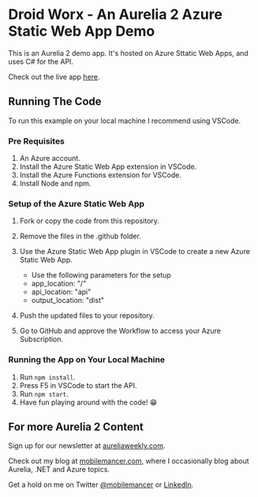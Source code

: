 # Droid Worx - An Aurelia 2 Azure Static Web App Demo

This is an Aurelia 2 demo app. It's hosted on Azure Sttatic Web Apps, and uses C# for the API.

Check out the live app [here](https://wonderful-water-0fbf97b03.azurestaticapps.net/).

## Running The Code

To run this example on your local machine I recommend using VSCode.

### Pre Requisites

1. An Azure account.
2. Install the Azure Static Web App extension in VSCode.
3. Install the Azure Functions extension for VSCode.
4. Install Node and npm.

### Setup of the Azure Static Web App

1. Fork or copy the code from this repository.
2. Remove the files in the .github folder.
3. Use the Azure Static Web App plugin in VSCode to create a new Azure Static Web App.

   - Use the following parameters for the setup
   - app_location: "/"
   - api_location: "api"
   - output_location: "dist"

4. Push the updated files to your repository.
5. Go to GitHub and approve the Workflow to access your Azure Subscription.

### Running the App on Your Local Machine

1. Run `npm install`.
2. Press F5 in VSCode to start the API.
3. Run `npm start`.
4. Have fun playing around with the code! 😁

## For more Aurelia 2 Content

Sign up for our newsletter at [aureliaweekly.com](https://www.aureliaweekly.com/).

Check out my blog at [mobilemancer.com](https://mobilemancer.com), where I occasionally blog about Aurelia, .NET and Azure topics.

Get a hold on me on Twitter [@mobilemancer](https://twitter.com/mobilemancer) or [LinkedIn](https://www.linkedin.com/in/awanqvist/).
